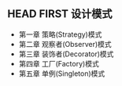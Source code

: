 ## HEAD FIRST 设计模式
- 第一章 策略(Strategy)模式
- 第二章 观察者(Observer)模式
- 第三章 装饰者(Decorator)模式
- 第四章 工厂(Factory)模式
- 第五章 单例(Singleton)模式

